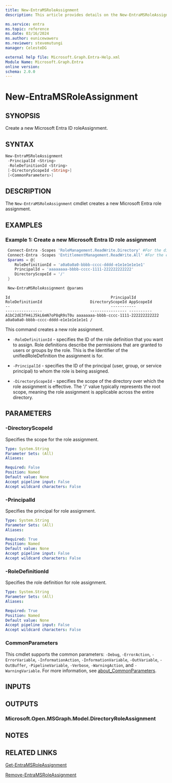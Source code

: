 ```yaml
---
title: New-EntraMSRoleAssignment
description: This article provides details on the New-EntraMSRoleAssignment command.

ms.service: entra
ms.topic: reference
ms.date: 03/16/2024
ms.author: eunicewaweru
ms.reviewer: stevemutungi
manager: CelesteDG

external help file: Microsoft.Graph.Entra-Help.xml
Module Name: Microsoft.Graph.Entra
online version:
schema: 2.0.0
---
```


# New-EntraMSRoleAssignment

## SYNOPSIS

Create a new Microsoft Entra ID roleAssignment.

## SYNTAX

```powershell
New-EntraMSRoleAssignment 
 -PrincipalId <String>     
 -RoleDefinitionId <String>
 [-DirectoryScopeId <String>]
 [<CommonParameters>]
```

## DESCRIPTION

The `New-EntraMSRoleAssignment` cmdlet creates a new Microsoft Entra role assignment.

## EXAMPLES

### Example 1: Create a new Microsoft Entra ID role assignment

```powershell
 Connect-Entra -Scopes 'RoleManagement.ReadWrite.Directory' #For the directory (Microsoft Entra ID) provider
 Connect-Entra -Scopes 'EntitlementManagement.ReadWrite.All' #For the entitlement management provider
 $params = @{
    RoleDefinitionId = 'a0a0a0a0-bbbb-cccc-dddd-e1e1e1e1e1e1'
    PrincipalId = 'aaaaaaaa-bbbb-cccc-1111-222222222222'
    DirectoryScopeId = '/'
 }

 New-EntraMSRoleAssignment @params
```

```Output
Id                                            PrincipalId                          RoleDefinitionId                     DirectoryScopeId AppScopeId
--                                            -----------                          ----------------                     ---------------- ----------
A1bC2dE3fH4iJ5kL6mN7oP8qR9sT0u aaaaaaaa-bbbb-cccc-1111-222222222222 a0a0a0a0-bbbb-cccc-dddd-e1e1e1e1e1e1 /
```

This command creates a new role assignment.

- `-RoleDefinitionId` -  specifies the ID of the role definition that you want to assign. Role definitions describe the permissions that are granted to users or groups by the role. This is the Identifier of the unifiedRoleDefinition the assignment is for.

- `-PrincipalId` - specifies the ID of the principal (user, group, or service principal) to whom the role is being assigned.

- `-DirectoryScopeId` - specifies the scope of the directory over which the role assignment is effective. The '/' value typically represents the root scope, meaning the role assignment is applicable across the entire directory.

## PARAMETERS

### -DirectoryScopeId

Specifies the scope for the role assignment.

```yaml
Type: System.String
Parameter Sets: (All)
Aliases:

Required: False
Position: Named
Default value: None
Accept pipeline input: False
Accept wildcard characters: False
```

### -PrincipalId

Specifies the principal for role assignment.

```yaml
Type: System.String
Parameter Sets: (All)
Aliases:

Required: True
Position: Named
Default value: None
Accept pipeline input: False
Accept wildcard characters: False
```

### -RoleDefinitionId

Specifies the role definition for role assignment.

```yaml
Type: System.String
Parameter Sets: (All)
Aliases:

Required: True
Position: Named
Default value: None
Accept pipeline input: False
Accept wildcard characters: False
```

### CommonParameters

This cmdlet supports the common parameters: `-Debug`, `-ErrorAction`, `-ErrorVariable`, `-InformationAction`, `-InformationVariable`, `-OutVariable`, `-OutBuffer`, `-PipelineVariable`, `-Verbose`, `-WarningAction`, and `-WarningVariable`. For more information, see [about_CommonParameters](https://go.microsoft.com/fwlink/?LinkID=113216).

## INPUTS

## OUTPUTS

### Microsoft.Open.MSGraph.Model.DirectoryRoleAssignment

## NOTES

## RELATED LINKS

[Get-EntraMSRoleAssignment](Get-EntraMSRoleAssignment.md)

[Remove-EntraMSRoleAssignment](Remove-EntraMSRoleAssignment.md)
